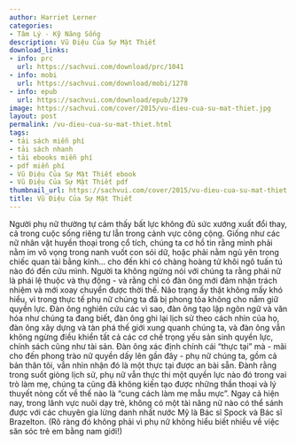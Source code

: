 ```yaml
---
author: Harriet Lerner
categories:
- Tâm Lý - Kỹ Năng Sống
description: Vũ Điệu Của Sự Mật Thiết
download_links:
- info: prc
  url: https://sachvui.com/download/prc/1041
- info: mobi
  url: https://sachvui.com/download/mobi/1278
- info: epub
  url: https://sachvui.com/download/epub/1279
image: https://sachvui.com/cover/2015/vu-dieu-cua-su-mat-thiet.jpg
layout: post
permalink: /vu-dieu-cua-su-mat-thiet.html
tags:
- tải sách miễn phí
- tải sách nhanh
- tải ebooks miễn phí
- pdf miễn phí
- Vũ Điệu Của Sự Mật Thiết ebook
- Vũ Điệu Của Sự Mật Thiết pdf
thumbnail_url: https://sachvui.com/cover/2015/vu-dieu-cua-su-mat-thiet.jpg
title: Vũ Điệu Của Sự Mật Thiết
---
```


 <div class="item-desc text-justify"> Người phụ nữ thường tự cảm thấy bất lực không đủ sức xướng xuất đổi thay, cả trong cuộc sống riêng tư lẫn trong cảnh vực công cộng. Giống như các nữ nhân vật huyền thoại trong cổ tích, chúng ta cơ hồ tin rằng mình phải nằm im vô vọng trong nanh vuốt con sói dữ, hoặc phải nằm ngủ yên trong chiếc quan tài bằng kính... cho đến khi có chàng hoàng tử khôi ngô tuấn tú nào đó đến cứu mình. Người ta không ngừng nói với chúng ta rằng phái nữ là phái lệ thuộc và thụ động - và rằng chỉ có đàn ông mới đảm nhận trách nhiệm và mới xoay chuyển được thời thế. Não trạng ấy thật không mấy khó hiểu, vì trong thực tế phụ nữ chúng ta đã bị phong tỏa không cho nắm giữ quyền lực. Đàn ông nghiên cứu các vì sao, đàn ông tạo lập ngôn ngữ và văn hóa như chúng ta đang biết, đàn ông ghi lại lịch sử theo cách nhìn của họ, đàn ông xây dựng và tàn phá thế giới xung quanh chúng ta, và đàn ông vẫn không ngừng điều khiển tất cả các cơ chế trọng yếu sản sinh quyền lực, chính sách cũng như tài sản. Đàn ông xác định chính cái “thực tại” mà - mãi cho đến phong trào nữ quyền dấy lên gần đây - phụ nữ chúng ta, gồm cả bản thân tôi, vẫn nhìn nhận đó là một thực tại được an bài sẵn. Đành rằng trong suốt giòng lịch sử, phụ nữ vẫn thực thi một quyền lực nào đó trong vai trò làm mẹ, chúng ta cũng đã không kiến tạo được những thần thoại và lý thuyết nòng cốt về thế nào là “cung cách làm mẹ mẫu mực”. Ngay cả hiện nay, trong lãnh vực nuôi dạy trẻ, không có một tài năng nữ nào có thể sánh được với các chuyên gia lừng danh nhất nước Mỹ là Bác sĩ Spock và Bác sĩ Brazelton. (Rõ ràng đó không phải vì phụ nữ không hiểu biết nhiều về việc săn sóc trẻ em bằng nam giới!) </div>